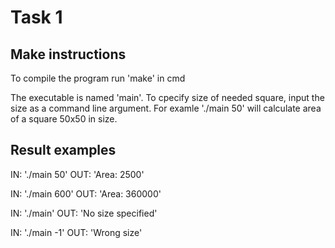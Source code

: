 # Task 1

## Make instructions

To compile the program run 'make' in cmd

The executable is named 'main'. To cpecify size of needed square, input the size as a command line argument. 
For examle './main 50' will calculate area of a square 50x50 in size.


## Result examples

IN: './main 50'
OUT: 'Area: 2500'

IN: './main 600'
OUT: 'Area: 360000'

IN: './main'
OUT: 'No size specified'

IN: './main -1'
OUT: 'Wrong size'
